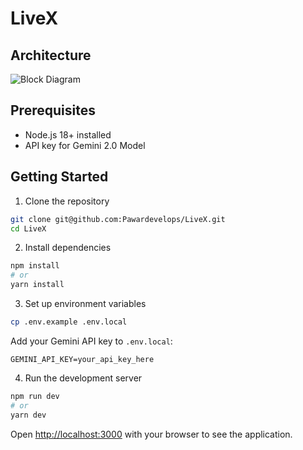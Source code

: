 # LiveX

## Architecture

![Block Diagram](./diagram.jpg)

## Prerequisites

- Node.js 18+ installed
- API key for Gemini 2.0 Model

## Getting Started

1. Clone the repository
```bash
git clone git@github.com:Pawardevelops/LiveX.git
cd LiveX
```

2. Install dependencies
```bash
npm install
# or
yarn install
```

3. Set up environment variables
```bash
cp .env.example .env.local
```
Add your Gemini API key to `.env.local`:
```
GEMINI_API_KEY=your_api_key_here
```

4. Run the development server
```bash
npm run dev
# or
yarn dev
```

Open [http://localhost:3000](http://localhost:3000) with your browser to see the application.



